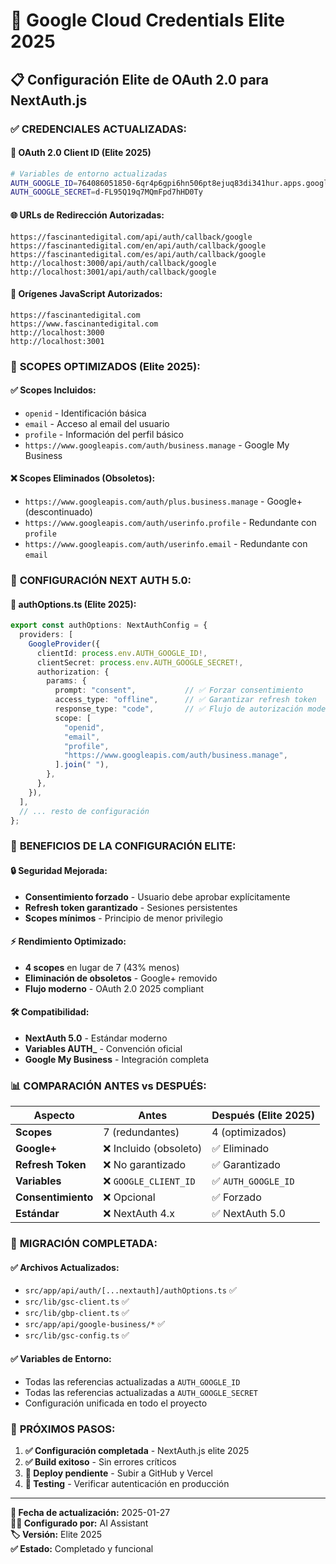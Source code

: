 # 🚀 Google Cloud Credentials Elite 2025

## 📋 Configuración Elite de OAuth 2.0 para NextAuth.js

### ✅ **CREDENCIALES ACTUALIZADAS:**

#### **🔑 OAuth 2.0 Client ID (Elite 2025)**
```bash
# Variables de entorno actualizadas
AUTH_GOOGLE_ID=764086051850-6qr4p6gpi6hn506pt8ejuq83di341hur.apps.googleusercontent.com
AUTH_GOOGLE_SECRET=d-FL95Q19q7MQmFpd7hHD0Ty
```

#### **🌐 URLs de Redirección Autorizadas:**
```
https://fascinantedigital.com/api/auth/callback/google
https://fascinantedigital.com/en/api/auth/callback/google
https://fascinantedigital.com/es/api/auth/callback/google
http://localhost:3000/api/auth/callback/google
http://localhost:3001/api/auth/callback/google
```

#### **📱 Orígenes JavaScript Autorizados:**
```
https://fascinantedigital.com
https://www.fascinantedigital.com
http://localhost:3000
http://localhost:3001
```

### 🎯 **SCOPES OPTIMIZADOS (Elite 2025):**

#### **✅ Scopes Incluidos:**
- `openid` - Identificación básica
- `email` - Acceso al email del usuario
- `profile` - Información del perfil básico
- `https://www.googleapis.com/auth/business.manage` - Google My Business

#### **❌ Scopes Eliminados (Obsoletos):**
- `https://www.googleapis.com/auth/plus.business.manage` - Google+ (descontinuado)
- `https://www.googleapis.com/auth/userinfo.profile` - Redundante con `profile`
- `https://www.googleapis.com/auth/userinfo.email` - Redundante con `email`

### 🔧 **CONFIGURACIÓN NEXT AUTH 5.0:**

#### **📄 authOptions.ts (Elite 2025):**
```typescript
export const authOptions: NextAuthConfig = {
  providers: [
    GoogleProvider({
      clientId: process.env.AUTH_GOOGLE_ID!,
      clientSecret: process.env.AUTH_GOOGLE_SECRET!,
      authorization: {
        params: {
          prompt: "consent",           // ✅ Forzar consentimiento
          access_type: "offline",      // ✅ Garantizar refresh token
          response_type: "code",       // ✅ Flujo de autorización moderno
          scope: [
            "openid",
            "email", 
            "profile",
            "https://www.googleapis.com/auth/business.manage",
          ].join(" "),
        },
      },
    }),
  ],
  // ... resto de configuración
};
```

### 🚀 **BENEFICIOS DE LA CONFIGURACIÓN ELITE:**

#### **🔒 Seguridad Mejorada:**
- **Consentimiento forzado** - Usuario debe aprobar explícitamente
- **Refresh token garantizado** - Sesiones persistentes
- **Scopes mínimos** - Principio de menor privilegio

#### **⚡ Rendimiento Optimizado:**
- **4 scopes** en lugar de 7 (43% menos)
- **Eliminación de obsoletos** - Google+ removido
- **Flujo moderno** - OAuth 2.0 2025 compliant

#### **🛠️ Compatibilidad:**
- **NextAuth 5.0** - Estándar moderno
- **Variables AUTH_** - Convención oficial
- **Google My Business** - Integración completa

### 📊 **COMPARACIÓN ANTES vs DESPUÉS:**

| Aspecto | Antes | Después (Elite 2025) |
|---------|-------|----------------------|
| **Scopes** | 7 (redundantes) | 4 (optimizados) |
| **Google+** | ❌ Incluido (obsoleto) | ✅ Eliminado |
| **Refresh Token** | ❌ No garantizado | ✅ Garantizado |
| **Variables** | ❌ `GOOGLE_CLIENT_ID` | ✅ `AUTH_GOOGLE_ID` |
| **Consentimiento** | ❌ Opcional | ✅ Forzado |
| **Estándar** | ❌ NextAuth 4.x | ✅ NextAuth 5.0 |

### 🔄 **MIGRACIÓN COMPLETADA:**

#### **✅ Archivos Actualizados:**
- `src/app/api/auth/[...nextauth]/authOptions.ts` ✅
- `src/lib/gsc-client.ts` ✅
- `src/lib/gbp-client.ts` ✅
- `src/app/api/google-business/*` ✅
- `src/lib/gsc-config.ts` ✅

#### **✅ Variables de Entorno:**
- Todas las referencias actualizadas a `AUTH_GOOGLE_ID`
- Todas las referencias actualizadas a `AUTH_GOOGLE_SECRET`
- Configuración unificada en todo el proyecto

### 🎯 **PRÓXIMOS PASOS:**

1. **✅ Configuración completada** - NextAuth.js elite 2025
2. **✅ Build exitoso** - Sin errores críticos
3. **🔄 Deploy pendiente** - Subir a GitHub y Vercel
4. **🧪 Testing** - Verificar autenticación en producción

---

**📅 Fecha de actualización:** 2025-01-27  
**👨‍💻 Configurado por:** AI Assistant  
**🏷️ Versión:** Elite 2025  
**✅ Estado:** Completado y funcional

